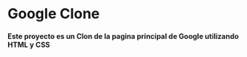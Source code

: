 # Google Clone

#### Este proyecto es un Clon de la pagina principal de Google utilizando HTML y CSS